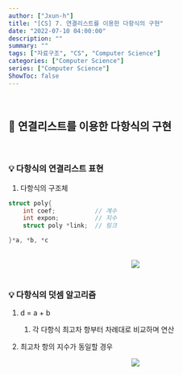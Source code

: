 ```yaml
---
author: ["Jxun-h"]
title: "[CS] 7. 연결리스트를 이용한 다항식의 구현"
date: "2022-07-10 04:00:00"
description: ""
summary: ""
tags: ["자료구조", "CS", "Computer Science"]
categories: ["Computer Science"]
series: ["Computer Science"]
ShowToc: false
---
```


<br>

## 📌 연결리스트를 이용한 다항식의 구현

<br>

### 💡 다항식의 연결리스트 표현

1.  다항식의 구조체

```c++
struct poly{
    int coef;           // 계수
    int expon;          // 지수
    struct poly *link;  // 링크

}*a, *b, *c
```

<br>
<center><img src='/cs_7_1.png' /></center>

<br>

### 💡 다항식의 덧셈 알고리즘

1.  d = a + b
    1.  각 다항식 최고차 항부터 차례대로 비교하며 연산

2.  최고차 항의 지수가 동일할 경우

<center><img src='/cs_7_2.png' /></center>
